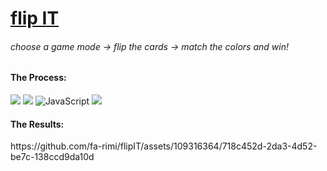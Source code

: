 <span align="left">
<h1>
<a href="https://fa-rimi.github.io/flipIT/">flip IT</a>
</h1>
<h6> choose a game mode -> flip the cards -> match the colors and win!</h6>
</span>

<h4>The Process: </h4>
<span align="center">
<img src="https://img.shields.io/badge/HTML5-E34F26?style=for-the-badge&logo=html5&logoColor=white">
<img src="https://img.shields.io/badge/CSS3-1572B6?style=for-the-badge&logo=css3&logoColor=white">
<img src="https://img.shields.io/badge/JavaScript-F7DF1E?style=for-the-badge&logo=javascript&logoColor=black" alt="JavaScript">
<a href="https://open.spotify.com/album/3uPOSDtQ4ZX6NbHhdIzESH?si=zM_Ape8gTUOc2HIlp7ufrg"><img src="https://img.shields.io/badge/Work Mode-1ED760?&style=for-the-badge&logo=spotify&logoColor=white"></a>
</span>

<br>

<h4>The Results: </h4>
https://github.com/fa-rimi/flipIT/assets/109316364/718c452d-2da3-4d52-be7c-138ccd9da10d

